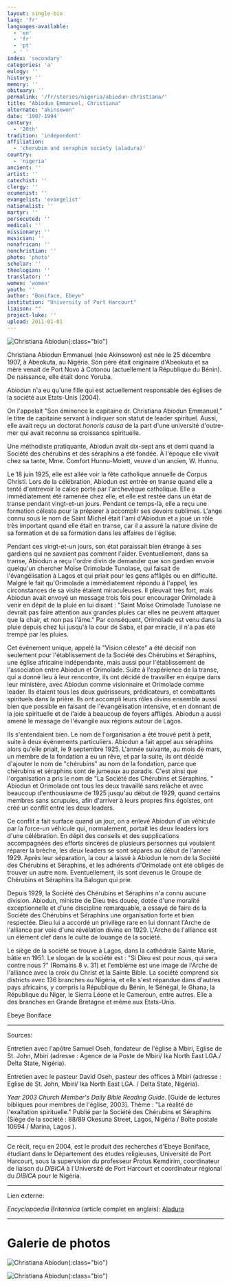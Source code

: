 ```yaml
---
layout: single-bio
lang: 'fr'
languages-available:
  - 'en'
  - 'fr'
  - 'pt'
  - ' '
index: 'secondary'
categories: 'a'
eulogy: ''
history: ''
memory: ''
obituary: ''
permalink: '/fr/stories/nigeria/abiodun-christiana/'
title: "Abiodun Emmanuel, Christiana"
alternate: "akinsowon"
date: '1907-1994'
century:
  - '20th'
tradition: 'independent'
affiliation:
  - 'cherubim and seraphim society (aladura)'
country:
  - 'nigeria'
ancient: ''
artist: ''
catechist: ''
clergy: ''
ecumenist: ''
evangelist: 'evangelist'
nationalist: ''
martyr: ''
persecuted: ''
medical: ''
missionary: ''
musician: ''
nonafrican: ''
nonchristian: ''
photo: 'photo'
scholar: ''
theologian: ''
translator: ''
women: 'women'
youth: ''
author: "Boniface, Ebeye"
institution: "University of Port Harcourt"
liaison: ""
project-luke: ''
upload: 2011-01-01
---
```


![Christiana Abiodun](/images/bio-pics/nigeria/abiodun-christiana/abiodun-headshot.jpg){:class="bio"}

Christiana Abiodun Emmanuel (née Akinsowon) est née le 25 décembre 1907, à Abeokuta, au Nigéria. Son père était originaire d'Abeokuta et sa mère venait de Port Novo à Cotonou (actuellement la République du Bénin). De naissance, elle était donc Yoruba.

Abiodun n'a eu qu'une fille qui est actuellement responsable des églises de la société aux Etats-Unis (2004).

On l'appelait "Son éminence le capitaine dr. Christiana Abiodun Emmanuel," le titre de capitaine servant à indiquer son statut de leader spirituel. Aussi, elle avait reçu un doctorat *honoris causa* de la part d'une université d'outre-mer qui avait reconnu sa croissance spirituelle.

Une méthodiste pratiquante, Abiodun avait dix-sept ans et demi quand la Société des chérubins et des séraphins a été fondée. À l'époque elle vivait chez sa tante, Mme. Comfort Hunnu-Moiett, veuve d'un ancien, W. Hunnu.

Le 18 juin 1925, elle est allée voir la fête catholique annuelle de Corpus Christi. Lors de la célébration, Abiodun est entrée en transe quand elle a tenté d'entrevoir le calice porté par l'archevêque catholique. Elle a immédiatement été ramenée chez elle, et elle est restée dans un état de transe pendant vingt-et-un jours. Pendant ce temps-là, elle a reçu une formation céleste pour la préparer à accomplir ses devoirs sublimes. L'ange connu sous le nom de Saint Michel était l'ami d'Abiodun et a joué un rôle très important quand elle était en transe, car il a assuré la nature divine de sa formation et de sa formation dans les affaires de l'église.

Pendant ces vingt-et-un jours, son état paraissait bien étrange à ses gardiens qui ne savaient pas comment l'aider. Eventuellement, dans sa transe, Abiodun a reçu l'ordre divin de demander que son gardien envoie quelqu'un chercher Moïse Orimolade Tunolase, qui faisait de l'évangélisation à Lagos et qui priait pour les gens affligés ou en difficulté. Malgré le fait qu'Orimolade a immédiatement répondu à l'appel, les circonstances de sa visite étaient miraculeuses. Il pleuvait très fort, mais Abiodun avait envoyé un message trois fois pour encourager Orimolade à venir en dépit de la pluie en lui disant : "Saint Moïse Orimolade Tunolase ne devrait pas faire attention aux grandes pluies car elles ne peuvent attaquer que la chair, et non pas l'âme." Par conséquent, Orimolade est venu dans la pluie depuis chez lui jusqu'à la cour de Saba, et par miracle, il n'a pas été trempé par les pluies.

Cet événement unique, appelé la "Vision céleste" a été décisif non seulement pour l'établissement de la Société des Chérubins et Séraphins, une église africaine indépendante, mais aussi pour l'établissement de l'association entre Abiodun et Orimolade. Suite à l'expérience de la transe, qui a donné lieu à leur rencontre, ils ont décidé de travailler en équipe dans leur ministère, avec Abiodun comme visionnaire et Orimolade comme leader. Ils étaient tous les deux guérisseurs, prédicateurs, et combattants spirituels dans la prière. Ils ont accompli leurs rôles divins ensemble aussi bien que possible en faisant de l'évangélisation intensive, et en donnant de la joie spirituelle et de l'aide à beaucoup de foyers affligés. Abiodun a aussi amené le message de l'évangile aux régions autour de Lagos.

Ils s'entendaient bien. Le nom de l'organisation a été trouvé petit à petit, suite à deux événements particuliers. Abiodun a fait appel aux séraphins alors qu'elle priait, le 9 septembre 1925. L'année suivante, au mois de mars, un membre de la fondation a eu un rêve, et par la suite, ils ont décidé d'ajouter le nom de "chérubins" au nom de la fondation, parce que chérubins et séraphins sont de jumeaux au paradis. C'est ainsi que l'organisation a pris le nom de "La Société des Chérubins et Séraphins. " Abiodun et Orimolade ont tous les deux travaillé sans relâche et avec beaucoup d'enthousiasme de 1925 jusqu'au début de 1929, quand certains membres sans scrupules, afin d'arriver à leurs propres fins égoïstes, ont créé un conflit entre les deux leaders.

Ce conflit a fait surface quand un jour, on a enlevé Abiodun d'un véhicule par la force-un véhicule qui, normalement, portait les deux leaders lors d'une célébration. En dépit des conseils et des supplications accompagnées des efforts sincères de plusieurs personnes qui voulaient réparer la brèche, les deux leaders se sont séparés au début de l'année 1929. Après leur séparation, la cour a laissé à Abiodun le nom de la Société des Chérubins et Séraphins, et les adhérents d'Orimolade ont été obligés de trouver un autre nom. Eventuellement, ils sont devenus le Groupe de Chérubins et Séraphins Ita Balogun qui prie.

Depuis 1929, la Société des Chérubins et Séraphins n'a connu aucune division. Abiodun, ministre de Dieu très douée, dotée d'une moralité exceptionnelle et d'une discipline remarquable, a essayé de faire de la Société des Chérubins et Séraphins une organisation forte et bien respectée. Dieu lui a accordé un privilège rare en lui donnant l'Arche de l'alliance par voie d'une révélation divine en 1929. L'Arche de l'alliance est un élément clef dans le culte de louange de la société.

Le siège de la société se trouve à Lagos, dans la cathédrale Sainte Marie, bâtie en 1951. Le slogan de la société est : "Si Dieu est pour nous, qui sera contre nous ?" (Romains 8 v. 31) et l'emblème est une image de l'Arche de l'alliance avec la croix du Christ et la Sainte Bible. La société comprend six districts avec 136 branches au Nigéria, et elle s'est répandue dans d'autres pays africains, y compris la République du Bénin, le Sénégal, le Ghana, la République du Niger, le Sierra Léone et le Cameroun, entre autres. Elle a des branches en Grande Bretagne et même aux Etats-Unis.

Ebeye Boniface

---

Sources:

Entretien avec l'apôtre Samuel Oseh, fondateur de l'église à Mbiri, Eglise de St. John, Mbiri (adresse : Agence de la Poste de Mbiri/ Ika North East LGA./ Delta State, Nigéria).

Entretien avec le pasteur David Oseh, pasteur des offices à Mbiri (adresse : Eglise de St. John, Mbiri/ Ika North East LGA. / Delta State, Nigéria).

*Year 2003 Church Member's Daily Bible Reading Guide*. [Guide de lectures bibliques pour membres de l'église, 2003]. Thème : "La réalité de l'exaltation spirituelle." Publié par la Société des Chérubins et Séraphins (Siège de la société : 88/89 Okesuna Street, Lagos, Nigéria /  Boîte postale 10694 / Marina, Lagos ).

---

Ce récit, reçu en 2004, est le produit des recherches d'Ebeye Boniface, étudiant dans le Département des études religieuses, Université de Port Harcourt, sous la supervision du professeur Protus Kemdirim, coordinateur de liaison du *DIBICA* à l'Université de Port Harcourt et coordinateur régional du *DIBICA* pour le Nigéria.

---
Lien externe:

*Encyclopaedia Britannica* (article complet en anglais): [Aladura](http://www.britannica.com/EBchecked/topic/12038/Aladura)

---

# Galerie de photos

![Christiana Abiodun](/images/bio-pics/nigeria/abiodun-christiana/abiodun1.jpg){:class="bio"}

![Christiana Abiodun](/images/bio-pics/nigeria/abiodun-christiana/abiodun2.jpg){:class="bio"}
